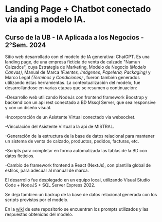 # Landing Page + Chatbot conectado via api a modelo IA.
## Curso de la UB - IA Aplicada a los Negocios -  2°Sem. 2024
Sitio web desarrollado con el modelo de IA generativa: ChatGPT. Es una landing page, de una empresa ficticia de venta de calzado "Namun Calzados", cuya Estrategia de Marketing,  Modelo de Negocio  _(Modelo Canvas)_, Manual de Marca _(Fuentes, Imágenes, Papelería, Packaging)_ y Marco Legal _(Términos y Condiciones)_ , fueron también generados utilizando éstas herramientas.
La contextualización del modelo, fue desarrollándose en varias etapas que se resumen a continuación: 

-Desarrollo web utilizando NodeJs con frontend framework Boostrap y backend con un api rest conectado a BD Mssql Server, que sea responsive y con un diseño visual.

-Incorporación de un Asistente Virtual conectado via websocket.

-Vinculación del Asistente Virtual a la api de MISTRAL.

-Generación de la estructura de la base de datos relacional para mantener un sistema de venta de calzado, productos, pedidos, facturas, etc.

-Scripts para completar en forma automatizada las tablas de la BD con datos ficticios.

-Cambio de framework frontend a React (NextJs), con plantilla global de estilos, para adecuar al manual de marca.

El desarrollo fue desplegado en un equipo local, utilizando Visual Studio Code + NodeJS + SQL Server Express 2022.

Se deja tambien un backup de la base de datos relacional generada con los scripts provistos por el modelo. 

En la [wiki](https://github.com/coliveranqn/landing_agente_IA/wiki) de este repositorio se encuentran los prompts utilizados y las respuestas obtenidas del modelo. 
